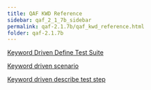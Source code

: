 ```yaml
---
title: QAF KWD Reference
sidebar: qaf_2_1_7b_sidebar
permalink: qaf-2.1.7b/qaf_kwd_reference.html
folder: qaf-2.1.7b
---
```


[Keyword Driven Define Test Suite](keyword_driven_define_test_suite.html)

[Keyword driven scenario](keyword_driven_scenario.html)

[Keyword driven describe test step](keyword_driven_describe_test_step.html)

 
